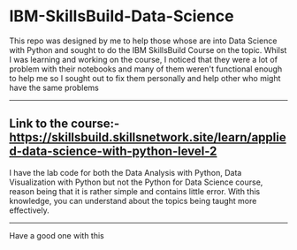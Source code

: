 # IBM-SkillsBuild-Data-Science

This repo was designed by me to help those whose are into Data Science with Python and sought to do the IBM SkillsBuild Course on the topic. 
Whilst I was learning and working on the course, I noticed that they were a lot of problem with their notebooks and many of them weren't functional enough to help me so I sought out to fix them personally and help other who might have the same problems

---
Link to the course:-  https://skillsbuild.skillsnetwork.site/learn/applied-data-science-with-python-level-2
---

I have the lab code for both the Data Analysis with Python, Data Visualization with Python but not the Python for Data Science course, reason being that it is rather simple and contains little error.
With this knowledge, you can understand about the topics being taught more effectively. 

---
Have a good one with this

